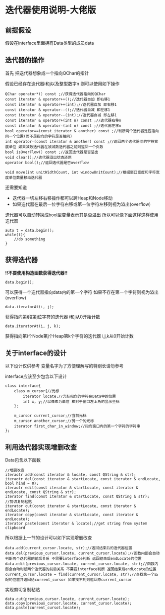# 迭代器使用说明-大佬版

## 前提假设

假设在interface里面拥有Data类型的成员data

## 迭代器的操作

首先 把迭代器想象成一个指向QChar的指针

假设已经存在迭代器i和j以及整型数字n 则可以使用如下操作

	QChar operator*() const ;//获得迭代器指向的QChar
	const iterator & operator++();//迭代器自加 即右移1
	const iterator & operator++(int);//迭代器自加 即右移1
	const iterator & operator--();//迭代器自减 即左移1
	const iterator & operator--(int);//迭代器自减 即左移1
	const iterator & operator+(int n) const ;//迭代器右移n
	const iterator & operator-(int n) const ;//迭代器左移n
	bool operator==(const iterator & another) const ;//判断两个迭代器是否指向同一个位置(而不是指向的字符是否相同)
	int operator-(const iterator & another) const ;//返回两个迭代器间的字符宽度单位 如果减数迭代器在被减数迭代器之前则返回一个负数
	bool isOverFlow() const ;//返回迭代器是否溢出
	void clear();//迭代器溢出状态还原
	operator bool();//返回迭代器是否overflow

	void move(int unitWidthCount, int windowUnitCount);//根据窗口宽度和字符宽度单位数量移动迭代器


还需要知道

- 迭代器一切左移右移操作都可以跨Heap和Node移动
- 如果迭代器在最后一位字符右移或第一位字符左移则视为溢出(overflow)

迭代器可以自动转换成bool型变量表示其是否溢出 所以可以像下面这样这样使用迭代器

	auto t = data.begin();
	while(t){
		//do something
	}

## 获得迭代器

**!!不要使用构造函数获得迭代器!!**

	data.begin();

可以获得一个迭代器指向data内的第一个字符 如果不存在第一个字符则视为溢出(overflow)

	data.iteratorAt(i, j);

获得指向第i段第j位字符的迭代器 i和j从0开始计数

	data.iteratorAt(i, j, k);

获得指向第i个Node第j个Heap第k个字符的迭代器 i,j,k从0开始计数

## 关于interface的设计

以下设计仅供参考 变量名字为了方便理解写的特别长请勿参考

interface应该至少包含以下设计

	class interface{
		class m_cursor{//光标
			iterator locate;//光标指向的字符在Data中的位置
			int x, y;//以像素为单位 相对于窗口左上角的显示坐标
		};

		m_cursor current_cursor;//当前光标
		m_cursor another_cursor;//另一个的光标
		iterator first_char_in_window;//指向窗口内的第一个字符的字符串
	};

## 利用迭代器实现增删改查

Data包含以下函数

	//增删改查
	iteraotr add(const iterator & locate, const QString & str);
	iteraotr del(const iterator & startLocate, const iterator & endLocate, bool hind = 0);
	iteraotr edit(const iterator & startLocate, const iterator & endLocate, const QString & str);
	iterator find(const iterator & startLocate, const QString & str);
	//剪切复制粘贴
	iterator cut(const iterator & startLocate, const iterator & endLocate);
	iterator copy(const iterator & startLocate, const iterator & endLocate);
	iterator paste(const iterator & locate);//get string from system clipboard

所以根据上一节的设计可以如下实现增删改查

	data.add(current_cursor.locate, str);//返回结束后的迭代器位置
	data.del(previous_cursor.locate, current_cursor.locate);//函数内部会自动判断两个迭代器的前后关系 不需要interface判断 返回结束后endLocate的位置
	data.edit(previous_cursor.locate, current_cursor.locate, str);//函数内部会自动判断两个迭代器的前后关系 不需要interface判断 返回结束后endLocate的位置
	current_cursor.locate = find(current_cursor.locate, str);//查找第一个匹配的位置并返回给current_cursor 如果找不到则返回原current_cursor

实现剪切复制粘贴

	data.cut(previous_cursor.locate, current_cursor.locate);
	data.copy(previous_cursor.locate, current_cursor.locate);
	data.paste(current_cursot.locate);